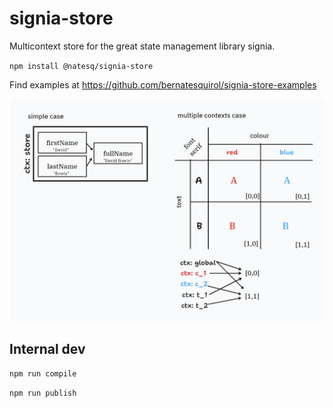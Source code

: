 # signia-store

Multicontext store for the great state management library signia.

`npm install @natesq/signia-store`

Find examples at https://github.com/bernatesquirol/signia-store-examples

![alt text](https://github.com/bernatesquirol/signia-store/blob/main/shapes.png?raw=true)

## Internal dev

`npm run compile`

`npm run publish`

